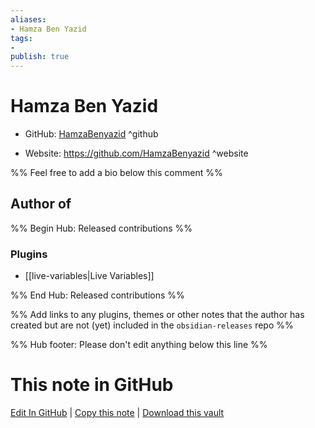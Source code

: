 ```yaml
---
aliases:
- Hamza Ben Yazid
tags:
- 
publish: true
---
```


# Hamza Ben Yazid

- GitHub: [HamzaBenyazid](https://github.com/HamzaBenyazid/) ^github
<!-- - Discord: `@` ^discord-->
- Website: <https://github.com/HamzaBenyazid> ^website
<!-- - [[Publish sites|Publish site]]: <https://> ^publish-->

%% Feel free to add a bio below this comment %%


## Author of

%% Begin Hub: Released contributions %%
### Plugins
- [[live-variables|Live Variables]]

%% End Hub: Released contributions %%

%% Add links to any plugins, themes or other notes that the author has created but are not (yet) included in the `obsidian-releases` repo %%

<!--
### Unlisted plugins
-->

<!--
### Others
-->

<!--
## Sponsor this author
-->

<!-- - [[GitHub sponsors]]: [Sponsor @HamzaBenyazid on GitHub Sponsors](https://github.com/sponsors/HamzaBenyazid) ^github-sponsor-->
<!-- - [[Buy me a coffee]]: <https://> ^buy-me-a-coffee-->
<!-- - [[PayPal]]: <https://> ^paypal-->
<!-- - [[Patreon]]: <https://> ^patreon-->

<!--
## Follow this author
-->

<!-- - [[YouTube Channels|On YouTube]]: <https://> ^youtube-->
<!-- - Twitter: <https://> ^twitter-->
<!-- - ... -->

%% Hub footer: Please don't edit anything below this line %%

# This note in GitHub

<span class="git-footer">[Edit In GitHub](https://github.dev/obsidian-community/obsidian-hub/blob/main/01%20-%20Community/People/HamzaBenyazid.md "git-hub-edit-note") | [Copy this note](https://raw.githubusercontent.com/obsidian-community/obsidian-hub/main/01%20-%20Community/People/HamzaBenyazid.md "git-hub-copy-note") | [Download this vault](https://github.com/obsidian-community/obsidian-hub/archive/refs/heads/main.zip "git-hub-download-vault") </span>
